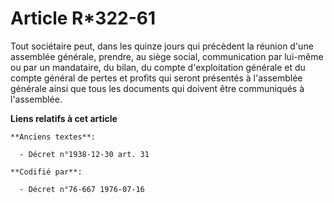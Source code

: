 # Article R*322-61

Tout sociétaire peut, dans les quinze jours qui précèdent la réunion d'une assemblée générale, prendre, au siège social,
communication par lui-même ou par un mandataire, du bilan, du compte d'exploitation générale et du compte général de pertes
et profits qui seront présentés à l'assemblée générale ainsi que tous les documents qui doivent être communiqués à
l'assemblée.

**Liens relatifs à cet article**

	**Anciens textes**:

	  - Décret n°1938-12-30 art. 31

	**Codifié par**:

	  - Décret n°76-667 1976-07-16
